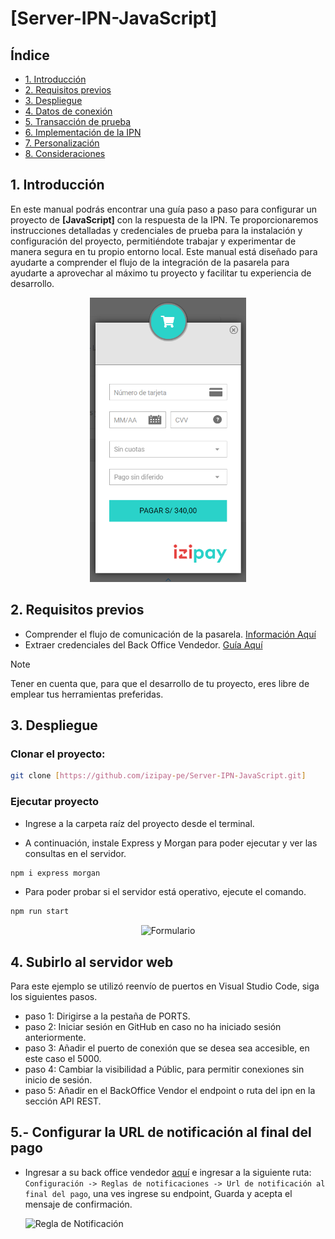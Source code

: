 # [Server-IPN-JavaScript]
##  Índice
* [1. Introducción](#1-introducción)
* [2. Requisitos previos](#2-requisitos-previos)
* [3. Despliegue](#3-despliegue)
* [4. Datos de conexión](#4-datos-de-conexión)
* [5. Transacción de prueba](#5-transacción-de-prueba)
* [6. Implementación de la IPN](#6-implementación-de-la-ipn)
* [7. Personalización](#7-personalización)
* [8. Consideraciones](#8-consideraciones)
## 1. Introducción
En este manual podrás encontrar una guía paso a paso para configurar un proyecto de **[JavaScript]** con la respuesta de la IPN. Te proporcionaremos instrucciones detalladas y credenciales de prueba para la instalación y configuración del proyecto, permitiéndote trabajar y experimentar de manera segura en tu propio entorno local.
Este manual está diseñado para ayudarte a comprender el flujo de la integración de la pasarela para ayudarte a aprovechar al máximo tu proyecto y facilitar tu experiencia de desarrollo.

<p align="center">
  <img src="https://github.com/izipay-pe/Imagenes/blob/main/formulario_popin/Imagen-Formulario-Popin.png?raw=true" alt="Popin" width="250"/>
</p>

<a name="Requisitos_Previos"></a>
 
## 2. Requisitos previos
* Comprender el flujo de comunicación de la pasarela. [Información Aquí](https://secure.micuentaweb.pe/doc/es-PE/rest/V4.0/javascript/guide/start.html)
* Extraer credenciales del Back Office Vendedor. [Guía Aquí](https://github.com/izipay-pe/obtener-credenciales-de-conexion)
  
> [!NOTE]
> Tener en cuenta que, para que el desarrollo de tu proyecto, eres libre de emplear tus herramientas preferidas.

## 3. Despliegue
### Clonar el proyecto:
  ```sh
  git clone [https://github.com/izipay-pe/Server-IPN-JavaScript.git]
  ```
### Ejecutar proyecto
* Ingrese a la carpeta raíz del proyecto desde el terminal.

* A continuación, instale Express y Morgan para poder ejecutar y ver las consultas en el servidor.
```bash
npm i express morgan
 ```
* Para poder probar si el servidor está operativo, ejecute el comando.
```bash
npm run start
```
<p align="center">
  <img src="https://i.postimg.cc/Bb11T1J7/ejecutarproyecto.jpg" alt="Formulario" width="350"/>
</p>


## 4. Subirlo al servidor web

Para este ejemplo se utilizó reenvío de puertos en Visual Studio Code, siga los siguientes pasos.

  * paso 1: Dirigirse a la pestaña de PORTS.
  * paso 2: Iniciar sesión en GitHub en caso no ha iniciado sesión anteriormente.
  * paso 3: Añadir el puerto de conexión que se desea sea accesible, en este caso el 5000.  
  * paso 4: Cambiar la visibilidad a Públic, para permitir conexiones sin inicio de sesión. 
  * paso 5: Añadir en el BackOffice Vendor el endpoint o ruta del ipn en la sección API REST.

## 5.- Configurar la URL de notificación al final del pago

  * Ingresar a su back office vendedor [aquí](https://secure.micuentaweb.pe/vads-merchant/) e ingresar a la siguiente ruta: `Configuración -> Reglas de notificaciones -> Url de notificación al final del pago`, una ves ingrese su endpoint, Guarda y acepta el mensaje de confirmación.

      ![Regla de Notificación](/src/imagenes-readme/rconfigurar-endpoint.png)
  

